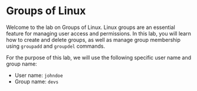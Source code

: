 # Groups of Linux

Welcome to the lab on Groups of Linux. Linux groups are an essential feature for managing user access and permissions. In this lab, you will learn how to create and delete groups, as well as manage group membership using `groupadd` and `groupdel` commands.

For the purpose of this lab, we will use the following specific user name and group name:

- User name: `johndoe`
- Group name: `devs`
